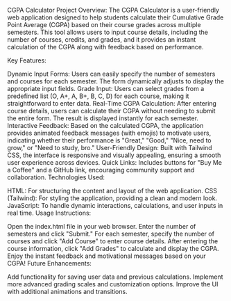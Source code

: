 CGPA Calculator Project
Overview: The CGPA Calculator is a user-friendly web application designed to help students calculate their Cumulative Grade Point Average (CGPA) based on their course grades across multiple semesters. This tool allows users to input course details, including the number of courses, credits, and grades, and it provides an instant calculation of the CGPA along with feedback based on performance.

Key Features:

Dynamic Input Forms: Users can easily specify the number of semesters and courses for each semester. The form dynamically adjusts to display the appropriate input fields.
Grade Input: Users can select grades from a predefined list (O, A+, A, B+, B, C, D) for each course, making it straightforward to enter data.
Real-Time CGPA Calculation: After entering course details, users can calculate their CGPA without needing to submit the entire form. The result is displayed instantly for each semester.
Interactive Feedback: Based on the calculated CGPA, the application provides animated feedback messages (with emojis) to motivate users, indicating whether their performance is "Great," "Good," "Nice, need to grow," or "Need to study, bro."
User-Friendly Design: Built with Tailwind CSS, the interface is responsive and visually appealing, ensuring a smooth user experience across devices.
Quick Links: Includes buttons for "Buy Me a Coffee" and a GitHub link, encouraging community support and collaboration.
Technologies Used:

HTML: For structuring the content and layout of the web application.
CSS (Tailwind): For styling the application, providing a clean and modern look.
JavaScript: To handle dynamic interactions, calculations, and user inputs in real time.
Usage Instructions:

Open the index.html file in your web browser.
Enter the number of semesters and click "Submit."
For each semester, specify the number of courses and click "Add Course" to enter course details.
After entering the course information, click "Add Grades" to calculate and display the CGPA.
Enjoy the instant feedback and motivational messages based on your CGPA!
Future Enhancements:

Add functionality for saving user data and previous calculations.
Implement more advanced grading scales and customization options.
Improve the UI with additional animations and transitions.

